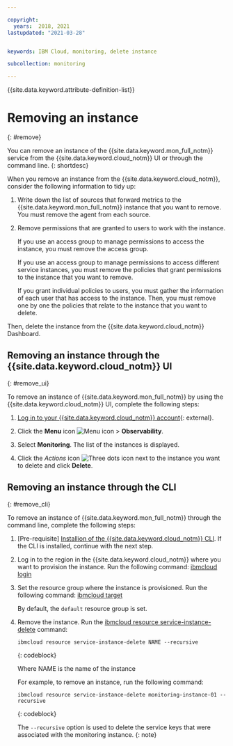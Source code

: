 ```yaml
---

copyright:
  years:  2018, 2021
lastupdated: "2021-03-28"


keywords: IBM Cloud, monitoring, delete instance

subcollection: monitoring

---
```


{{site.data.keyword.attribute-definition-list}}

# Removing an instance
{: #remove}

You can remove an instance of the {{site.data.keyword.mon_full_notm}} service from the {{site.data.keyword.cloud_notm}} UI or through the command line.
{: shortdesc}

When you remove an instance from the {{site.data.keyword.cloud_notm}}, consider the following information to tidy up:

1. Write down the list of sources that forward metrics to the {{site.data.keyword.mon_full_notm}} instance that you want to remove. You must remove the agent from each source.
2. Remove permissions that are granted to users to work with the instance. 

    If you use an access group to manage permissions to access the instance, you must remove the access group.

    If you use an access group to manage permissions to access different service instances, you must remove the policies that grant permissions to the instance that you want to remove.
    
    If you grant individual policies to users, you must gather the information of each user that has access to the instance. Then, you must remove one by one the policies that relate to the instance that you want to delete.


Then, delete the instance from the {{site.data.keyword.cloud_notm}} Dashboard.


## Removing an instance through the {{site.data.keyword.cloud_notm}} UI
{: #remove_ui}

To remove an instance of {{site.data.keyword.mon_full_notm}} by using the {{site.data.keyword.cloud_notm}} UI, complete the following steps:

1. [Log in to your {{site.data.keyword.cloud_notm}} account](https://cloud.ibm.com/login){: external}.

2. Click the **Menu** icon ![Menu icon](../../icons/icon_hamburger.svg) &gt; **Observability**. 

3. Select **Monitoring**. The list of the instances is displayed.

4. Click the *Actions* icon ![Three dots icon](images/actions.png) next to the instance you want to delete and click **Delete**.


## Removing an instance through the CLI
{: #remove_cli}

To remove an instance of {{site.data.keyword.mon_full_notm}} through the command line, complete the following steps:

1. [Pre-requisite] [Installion of the {{site.data.keyword.cloud_notm}} CLI](/docs/cli?topic=cli-install-ibmcloud-cli). If the CLI is installed, continue with the next step.

2. Log in to the region in the {{site.data.keyword.cloud_notm}} where you want to provision the instance. Run the following command: [ibmcloud login](/docs/cli?topic=cli-ibmcloud_cli#ibmcloud_login)

3. Set the resource group where the instance is provisioned. Run the following command: [ibmcloud target](/docs/cli?topic=cli-ibmcloud_cli#ibmcloud_target)

    By default, the `default` resource group is set.

4. Remove the instance. Run the [ibmcloud resource service-instance-delete](/docs/cli?topic=cli-ibmcloud_commands_resource#ibmcloud_resource_service_instance_delete) command:

    ```
    ibmcloud resource service-instance-delete NAME --recursive
    ```
    {: codeblock}

    Where NAME is the name of the instance

    For example, to remove an instance, run the following command:

    ```
    ibmcloud resource service-instance-delete monitoring-instance-01 --recursive
    ```
    {: codeblock}

    The `--recursive` option is used to delete the service keys that were associated with the monitoring instance.
    {: note}
    

